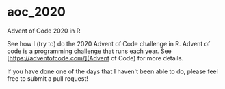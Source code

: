 # aoc_2020
Advent of Code 2020 in R

See how I (try to) do the 2020 Advent of Code challenge in R. Advent of code is a programming challenge that runs each year. See [https://adventofcode.com/](Advent of Code) for more details.

If you have done one of the days that I haven't been able to do, please feel free to submit a pull request!
